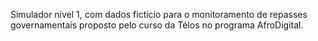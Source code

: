 Simulador nível 1, com dados fictício para o monitoramento de repasses governamentais proposto pelo curso da Télos no programa AfroDigital.
